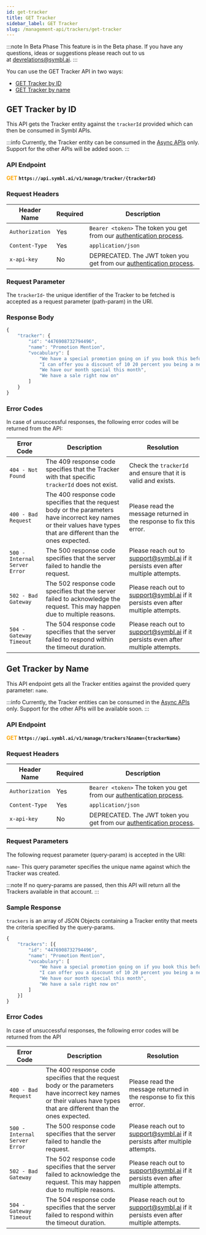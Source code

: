 ```yaml
---
id: get-tracker
title: GET Tracker 
sidebar_label: GET Tracker 
slug: /management-api/trackers/get-tracker
---
```

:::note In Beta Phase
This feature is in the Beta phase. If you have any questions, ideas or suggestions please reach out to us at devrelations@symbl.ai.
:::

You can use the GET Tracker API in two ways:
- [GET Tracker by ID](#get-tracker-by-id)
- [GET Tracker by name](#get-tracker-by-name)

## GET Tracker by ID
This API gets the Tracker entity against the `trackerId` provided which can then be consumed in Symbl APIs. 

:::info 
Currently, the Tracker entity can be consumed in the [Async APIs](/docs/async-api/introduction) only. Support for the other APIs will be added soon.
:::

### API Endpoint 

**<font color="orange">GET</font> `https://api.symbl.ai/v1/manage/tracker/{trackerId}`**

### Request Headers

Header Name  | Required | Description
---------- | ------- |  ------- |
```Authorization``` | Yes | `Bearer <token>` The token you get from our [authentication process](/docs/developer-tools/authentication).
```Content-Type	``` | Yes | `application/json`
```x-api-key``` | No | DEPRECATED. The JWT token you get from our [authentication process](/docs/developer-tools/authentication).

### Request Parameter

The `trackerId`- the unique identifier of the Tracker to be fetched is accepted as a request parameter (path-param) in the URI.

### Response Body

```javascript
{
    "tracker": {
        "id": "4476908732794496",
        "name": "Promotion Mention",
        "vocabulary": [
            "We have a special promotion going on if you book this before",
            "I can offer you a discount of 10 20 percent you being a new customer for us",
            "We have our month special this month",
            "We have a sale right now on"
        ]
    }
}
```
### Error Codes

In case of unsuccessful responses, the following error codes will be returned from the API:

Error Code  | Description | Resolution
---------- | ------- | -------
`404 - Not Found` | The 409 response code specifies that the Tracker with that specific `trackerId` does not exist. | Check the `trackerId` and ensure that it is valid and exists.
`400 - Bad Request` | The 400 response code specifies that the request body or the parameters have incorrect key names or their values have types that are different than the ones expected. | Please read the message returned in the response to fix this error.
`500 - Internal Server Error` | The 500 response code specifies that the server failed to handle the request. | Please reach out to support@symbl.ai if it persists even after multiple attempts.
`502 - Bad Gateway` | The 502 response code specifies that the server failed to acknowledge the request. This may happen due to multiple reasons. | Please reach out to support@symbl.ai if it persists even after multiple attempts.
`504 - Gateway Timeout` | The 504 response code specifies that the server failed to respond within the timeout duration. | Please reach out to support@symbl.ai if it persists even after multiple attempts.

## Get Tracker by Name

This API endpoint gets all the Tracker entities against the provided query parameter: `name`.

:::info
Currently, the Tracker entities can be consumed in the [Async APIs](/docs/async-api/introduction) only. Support for the other APIs will be available soon.
:::

### API Endpoint

**<font color="orange">GET</font> `https://api.symbl.ai/v1/manage/trackers?&name={trackerName}`**

### Request Headers

Header Name  | Required | Description
---------- | ------- |  ------- |
```Authorization``` | Yes | `Bearer <token>` The token you get from our [authentication process](/docs/developer-tools/authentication).
```Content-Type	``` | Yes | `application/json`
```x-api-key``` | No | DEPRECATED. The JWT token you get from our [authentication process](/docs/developer-tools/authentication).

### Request Parameters
The following request parameter (query-param) is accepted in the URI:

`name`- This query parameter specifies the unique name against which the Tracker was created.

:::note
If no query-params are passed, then this API will return all the Trackers available in that account.
:::

### Sample Response 
`trackers` is an array of JSON Objects containing a Tracker entity that meets the criteria specified by the query-params.

```javascript
{
    "trackers": [{
        "id": "4476908732794496",
        "name": "Promotion Mention",
        "vocabulary": [
            "We have a special promotion going on if you book this before",
            "I can offer you a discount of 10 20 percent you being a new customer for us",
            "We have our month special this month",
            "We have a sale right now on"
        ]
    }]
}
```

### Error Codes
In case of unsuccessful responses, the following error codes will be returned from the API

Error Code  | Description | Resolution
---------- | ------- | -------
`400 - Bad Request` | The 400 response code specifies that the request body or the parameters have incorrect key names or their values have types that are different than the ones expected. | Please read the message returned in the response to fix this error.
`500 - Internal Server Error` | The 500 response code specifies that the server failed to handle the request.| Please reach out to support@symbl.ai if it persists after multiple attempts.
`502 - Bad Gateway` | The 502 response code specifies that the server failed to acknowledge the request. This may happen due to multiple reasons. | Please reach out to support@symbl.ai if it persists even after multiple attempts.
`504 - Gateway Timeout` | The 504 response code specifies that the server failed to respond within the timeout duration. | Please reach out to support@symbl.ai if it persists even after multiple attempts.